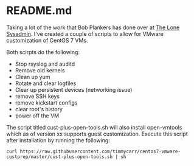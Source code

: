 # README.md

Taking a lot of the work that Bob Plankers has done over at [The Lone Sysadmin](https://lonesysadmin.net/2013/03/26/preparing-linux-template-vms/). I've created a couple of scripts to allow for VMware customization of CentOS 7 VMs. 

Both scirpts do the following:
* Stop rsyslog and auditd
* Remove old kernels
* Clean up yum
* Rotate and clear logfiles
* Clear up persistent devices (networking issue)
* remove SSH keys
* remove kickstart configs
* clear root's history
* power off the VM

The script titled cust-plus-open-tools.sh will also install open-vmtools which as of version xx supports guest customization. Execute this script after installation by running the following:

`curl https://raw.githubusercontent.com/timmycarr/centos7-vmware-custprep/master/cust-plus-open-tools.sh | sh`
